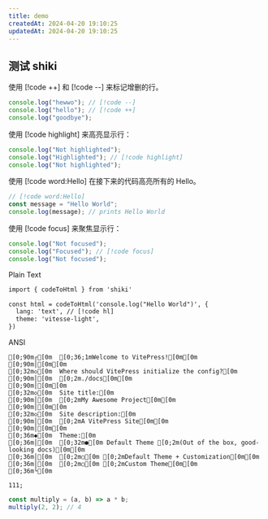 ```yaml
---
title: demo
createdAt: 2024-04-20 19:10:25
updatedAt: 2024-04-20 19:10:25
---
```


## 测试 shiki

使用 [!code ++] 和 [!code --] 来标记增删的行。

```ts
console.log("hewwo"); // [!code --]
console.log("hello"); // [!code ++]
console.log("goodbye");
```

使用 [!code highlight] 来高亮显示行：

```ts
console.log("Not highlighted");
console.log("Highlighted"); // [!code highlight]
console.log("Not highlighted");
```

使用 [!code word:Hello] 在接下来的代码高亮所有的 Hello。

```ts
// [!code word:Hello]
const message = "Hello World";
console.log(message); // prints Hello World
```

使用 [!code focus] 来聚焦显示行：

```ts
console.log("Not focused");
console.log("Focused"); // [!code focus]
console.log("Not focused");
```

Plain Text

```txt
import { codeToHtml } from 'shiki'

const html = codeToHtml('console.log("Hello World")', {
  lang: 'text', // [!code hl]
  theme: 'vitesse-light',
})
```

ANSI

```ansi
[0;90m┌[0m  [0;36;1mWelcome to VitePress![0m[0m
[0;90m│[0m[0m
[0;32m◇[0m  Where should VitePress initialize the config?[0m
[0;90m│[0m  [0;2m./docs[0m[0m
[0;90m│[0m[0m
[0;32m◇[0m  Site title:[0m
[0;90m│[0m  [0;2mMy Awesome Project[0m[0m
[0;90m│[0m[0m
[0;32m◇[0m  Site description:[0m
[0;90m│[0m  [0;2mA VitePress Site[0m[0m
[0;90m│[0m[0m
[0;36m◆[0m  Theme:[0m
[0;36m│[0m  [0;32m●[0m Default Theme [0;2m(Out of the box, good-looking docs)[0m[0m
[0;36m│[0m  [0;2m○[0m [0;2mDefault Theme + Customization[0m[0m
[0;36m│[0m  [0;2m○[0m [0;2mCustom Theme[0m[0m
[0;36m└[0m
```


```js:title="..."
111;
```

```js
const multiply = (a, b) => a * b;
multiply(2, 2); // 4
```
